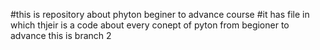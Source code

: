 #this is repository about phyton beginer to advance course
#it has file in which thjeir is a code about every conept of pyton from begioner to advance
this  is branch 2